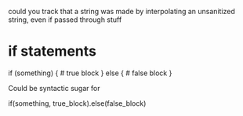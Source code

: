 could you track that a string was made by interpolating an unsanitized string, even if passed through stuff


# if statements

if (something) {
    # true block
} else {
    # false block
}

Could be syntactic sugar for

if(something, true_block).else(false_block)